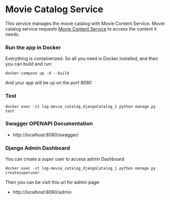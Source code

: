 # Movie Catalog Service
This service manages the movie catalog with Movie Content Service. Movie catalog service requests [Movie Content Service](https://github.com/salimildere/MovieContent) to access the content it needs.


### Run the app in Docker

Everything is containerized. So all you need is Docker installed, and then you can build and run:

```
docker-compose up -d --build
```

And your app will be up on the *port 8080*

### Test

```
docker exec -it log-movie_catalog_djangoCatalog_1 python manage.py test
```

### Swagger OPENAPI Documentation

- http://localhost:8080/swagger/


### Django Admin Dashboard


You can create a super user to access admin Dashboard

```
docker exec -it log-movie_catalog_djangoCatalog_1 python manage.py createsuperuser
```

Then you can be visit this url for admin page:

- http://localhost:8080/admin

